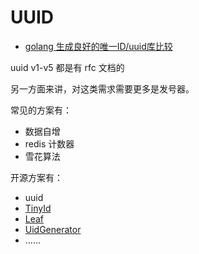 # UUID

- [golang 生成良好的唯一ID/uuid库比较](https://golangnote.com/topic/177.html)

uuid v1-v5 都是有 rfc 文档的

另一方面来讲，对这类需求需要更多是发号器。

常见的方案有：
- 数据自增
- redis 计数器
- 雪花算法

开源方案有：
- uuid
- [TinyId](https://github.com/didi/tinyid)
- [Leaf](https://github.com/Meituan-Dianping/Leaf)
- [UidGenerator](https://github.com/baidu/uid-generator)
- ……


